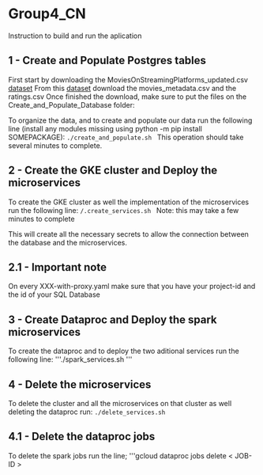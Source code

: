 # Group4_CN

Instruction to build and run the aplication

## 1 - Create and Populate Postgres tables

First start by downloading the MoviesOnStreamingPlatforms_updated.csv [dataset](https://www.kaggle.com/ruchi798/movies-on-netflix-prime-video-hulu-and-disney)
From this [dataset](https://www.kaggle.com/rounakbanik/the-movies-dataset?select=movies_metadata.csv) download the movies_metadata.csv and the ratings.csv
Once finished the download, make sure to put the files on the Create_and_Populate_Database folder:

To organize the data, and to create and populate our data run the following line (install any modules missing using python -m pip install SOMEPACKAGE):
    ```./create_and_populate.sh
    ```
This operation should take several minutes to complete.

## 2 - Create the GKE cluster and Deploy the microservices

To create the GKE cluster as well the implementation of the microservices run the following line:
    ```/.create_services.sh
    ```
Note: this may take a few minutes to complete 

This will create all the necessary secrets to allow the connection between the database and the microservices.
 
## 2.1 - Important note

On every XXX-with-proxy.yaml make sure that you have your project-id and the id of your SQL Database

## 3 - Create Dataproc and Deploy the spark microservices

To create the dataproc and to deploy the two aditional services run the following line:
'''./spark_services.sh
'''
    
## 4 - Delete the microservices 

To delete the cluster and all the microservices on that cluster as well deleting the dataproc run:
    ```./delete_services.sh
    ```

## 4.1 - Delete the dataproc jobs

To delete the spark jobs run the line;
'''gcloud dataproc jobs delete < JOB-ID >
